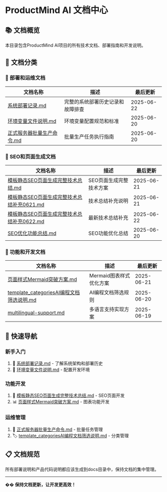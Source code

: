 # ProductMind AI 文档中心

## 📚 文档概览

本目录包含ProductMind AI项目的所有技术文档、部署指南和开发说明。

## 📁 文档分类

### 🚀 部署和运维文档

| 文档名称 | 描述 | 最后更新 |
|---------|------|----------|
| [系统部署记录.md](./系统部署记录.md) | 完整的系统部署历史记录和故障排查 | 2025-06-22 |
| [环境变量文件说明.md](./环境变量文件说明.md) | 环境变量配置规范和标准 | 2025-06-20 |
| [正式服务器批量生产命令.md](./正式服务器批量生产命令.md) | 批量生产任务执行指南 | 2025-06-20 |

### 🎨 SEO和页面生成文档

| 文档名称 | 描述 | 最后更新 |
|---------|------|----------|
| [模板静态SEO页面生成完整技术总结.md](./模板静态SEO页面生成完整技术总结.md) | SEO页面生成完整技术方案 | 2025-06-21 |
| [模板静态SEO页面生成完整技术总结补充0621.md](./模板静态SEO页面生成完整技术总结补充0621.md) | 技术总结补充说明 | 2025-06-21 |
| [模板静态SEO页面生成完整技术总结补充0622.md](./模板静态SEO页面生成完整技术总结补充0622.md) | 最新技术总结补充 | 2025-06-22 |
| [SEO优化功能总结.md](./SEO优化功能总结.md) | SEO功能优化总结 | 2025-06-20 |

### 🎯 功能和开发文档

| 文档名称 | 描述 | 最后更新 |
|---------|------|----------|
| [页面样式Mermaid突破方案.md](./页面样式Mermaid突破方案.md) | Mermaid图表样式优化方案 | 2025-06-21 |
| [template_categoriesAI编程文档筛选说明.md](./template_categoriesAI编程文档筛选说明.md) | AI编程文档筛选规则 | 2025-06-20 |
| [multilingual-support.md](./multilingual-support.md) | 多语言支持实现方案 | 2025-06-19 |

## 🎯 快速导航

### 新手入门
1. 📖 [系统部署记录.md](./系统部署记录.md) - 了解系统架构和部署历史
2. 🔧 [环境变量文件说明.md](./环境变量文件说明.md) - 配置开发环境

### 功能开发
1. 🎨 [模板静态SEO页面生成完整技术总结.md](./模板静态SEO页面生成完整技术总结.md) - SEO页面开发
2. 📊 [页面样式Mermaid突破方案.md](./页面样式Mermaid突破方案.md) - 图表功能开发

### 运维管理
1. 🔧 [正式服务器批量生产命令.md](./正式服务器批量生产命令.md) - 批量任务管理
2. 🏷️ [template_categoriesAI编程文档筛选说明.md](./template_categoriesAI编程文档筛选说明.md) - 分类管理

## 📋 文档规范

所有部署说明和产品代码说明都应该生成到docs目录中，保持文档的集中管理。

---

**�� 保持文档更新，让开发更高效！** 
